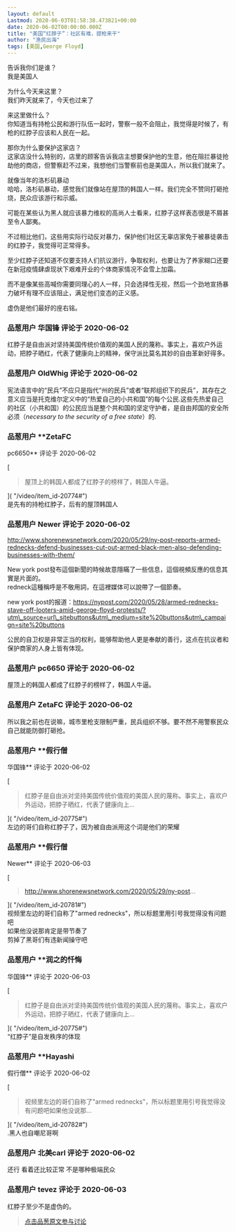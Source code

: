 ```yaml
---
layout: default
Lastmod: 2020-06-03T01:58:38.473821+00:00
date: 2020-06-02T00:00:00.000Z
title: "美国“红脖子”：社区有难，提枪来干"
author: "渔民出海"
tags: [美国,George Floyd]
---
```


告诉我你们是谁？  
我是美国人  
  
为什么今天来这里？  
我们昨天就来了，今天也过来了  
  
来这里做什么？  
你知道当有持枪公民和游行队伍一起时，警察一般不会阻止，我觉得是时候了，有枪的红脖子应该和人民在一起。  
  
那你为什么要保护这家店？  
这家店没什么特别的，店里的顾客告诉我店主想要保护他的生意，他在阻拦暴徒抢劫他的商店，但警察赶不过来，我想他们当警察前也是美国人，所以我们就来了。  
  
就像当年的洛杉矶暴动  
哈哈，洛杉矶暴动，感觉我们就像站在屋顶的韩国人一样。我们完全不赞同打砸抢烧，民众应该游行和示威。  
  
  
可能在某些认为黑人就应该暴力维权的高尚人士看来，红脖子这样表态很是不屑甚至令人鄙夷。  
  
  
不过相比他们，这些用实际行动反对暴力，保护他们社区无辜店家免于被暴徒袭击的红脖子，我觉得可正常得多。  
  
至少红脖子还知道不仅要支持人们抗议游行，争取权利，也要让为了养家糊口还要在新冠疫情肆虐现状下艰难开业的个体商家情况不会雪上加霜。  
  
而不是像某些高喊你需要同理心的人一样，只会选择性无视，然后一个劲地宣扬暴力破坏有理不应该阻止，满足他们变态的正义感。  
  
虚伪是他们最好的座右铭。

            
### 品葱用户 **华国锋** 评论于 2020-06-02
        
红脖子是自由派对坚持美国传统价值观的美国人民的蔑称。事实上，喜欢户外运动，把脖子晒红，代表了健康向上的精神，保守派比莫名其妙的自由革新好得多。
        


            
### 品葱用户 **OldWhig** 评论于 2020-06-02
        
宪法语言中的“民兵”不应只是指代“州的民兵”或者“联邦组织下的民兵”，其存在之意义应当是托克维尔定义中的“热爱自己的小共和国”的每个公民.这些先热爱自己的社区（小共和国）的公民应当是整个共和国的坚定守护者，是自由邦国的安全所必须（_necessary to the security of a free state_）的.
        


            
### 品葱用户 **ZetaFC 
pc6650** 评论于 2020-06-02
        
[

> 屋顶上的韩国人都成了红脖子的榜样了，韩国人牛逼。

]( "/video/item_id-20774#")  
是先有的持枪红脖子，后有的屋顶韩国人
        


            
### 品葱用户 **Newer** 评论于 2020-06-02
        
http://www.shorenewsnetwork.com/2020/05/29/ny-post-reports-armed-rednecks-defend-businesses-cut-out-armed-black-men-also-defending-businesses-with-them/  
  
New york post發布這個新聞的時候故意隱瞞了一些信息，這個視頻反應的信息其實是片面的。  
redneck這種稱呼是不敬用詞，在這裡媒体可以說帶了一個節奏。  
  
new york post的报道：https://nypost.com/2020/05/28/armed-rednecks-stave-off-looters-amid-george-floyd-protests/?utm\_source=url\_sitebuttons&utm\_medium=site%20buttons&utm\_campaign=site%20buttons  
  
公民的自卫权是非常正当的权利，能够帮助他人更是奉献的善行，这点在抗议者和保护商家的人身上皆有体现。
        


            
### 品葱用户 **pc6650** 评论于 2020-06-02
        
屋顶上的韩国人都成了红脖子的榜样了，韩国人牛逼。
        


            
### 品葱用户 **ZetaFC** 评论于 2020-06-02
        
所以我之前也在说嘛，城市里枪支限制严重，民兵组织不够。要不然不用警察民众自己就能防御打砸抢。
        


            
### 品葱用户 **假行僧 
华国锋** 评论于 2020-06-02
        
[

> 红脖子是自由派对坚持美国传统价值观的美国人民的蔑称。事实上，喜欢户外运动，把脖子晒红，代表了健康向上...

]( "/video/item_id-20775#")  
左边的哥们自称红脖子了，因为被自由派用这个词是他们的荣耀
        


            
### 品葱用户 **假行僧 
Newer** 评论于 2020-06-03
        
[

> http://www.shorenewsnetwork.com/2020/05/29/ny-post...

]( "/video/item_id-20781#")  
视频里左边的哥们自称了"armed rednecks"，所以标题里用引号我觉得没有问题吧  
如果他没说那肯定是带节奏了  
剪掉了黑哥们有违新闻操守吧
        


            
### 品葱用户 **润之的忏悔 
华国锋** 评论于 2020-06-03
        
[

> 红脖子是自由派对坚持美国传统价值观的美国人民的蔑称。事实上，喜欢户外运动，把脖子晒红，代表了健康向上...

]( "/video/item_id-20775#")  
“红脖子”是自发秩序的体现
        


            
### 品葱用户 **Hayashi 
假行僧** 评论于 2020-06-02
        
[

> 视频里左边的哥们自称了"armed rednecks"，所以标题里用引号我觉得没有问题吧如果他没说那...

]( "/video/item_id-20782#")  
.黑人也自嘲尼哥啊
        


            
### 品葱用户 **北美carl** 评论于 2020-06-02
        
还行 看着还比较正常 不是哪种极端民众
        


            
### 品葱用户 **tevez** 评论于 2020-06-03
        
红脖子至少不是虚伪的。
        






> [点击品葱原文参与讨论](https://pincong.rocks/video/id-2252__sort_key-agree_count__sort-DESC)

